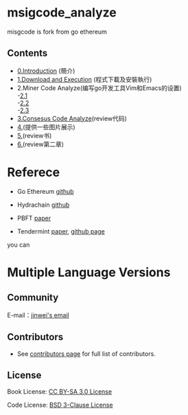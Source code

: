 # msigcode_analyze
misgcode is fork from go ethereum 

## Contents

 - [0.Introduction](/zh/Introduction.md) (簡介)
 - [1.Download and Execution](/zh/Dowload_and_Execution.md) (程式下載及安裝執行)
 - 2.Miner Code Analyze(编写go开发工具Vim和Emacs的设置)<br>
     -[2.1](2.1)<br>
     -[2.2](2.2)<br>
     -[2.3](2.3)<br>
 - [3.Consesus Code Analyze](https://github.com/OlingCat)(review代码)
 - [4.](mailto:spadesacn@gmail.com)(提供一些图片展示)
 - [5.](https://github.com/polaris1119)(review书)
 - [6.](https://github.com/qyuhen)(review第二章)






# Referece

- Go Ethereum [github](https://github.com/ethereum/go-ethereum) 

- Hydrachain [github](https://github.com/HydraChain/hydrachain)

- PBFT [paper](https://www.usenix.org/legacy/publications/library/proceedings/osdi99/full_papers/castro/castro.ps)

- Tendermint [paper](https://cdn.relayto.com/media/files/LPgoWO18TCeMIggJVakt_tendermint.pdf),
   [github page](https://github.com/tendermint/tendermint)



you can 
# Multiple Language Versions

## Community

E-mail：[jinwei's email ](sujianwei@gmail.com)

## Contributors

- See [contributors page](https://github.com/astaxie/build-web-application-with-golang/graphs/contributors) for full list of contributors.


## License
Book License: [CC BY-SA 3.0 License](http://creativecommons.org/licenses/by-sa/3.0/)

Code License: [BSD 3-Clause License](<https://github.com/astaxie/build-web-application-with-golang/blob/master/LICENSE.md>)
